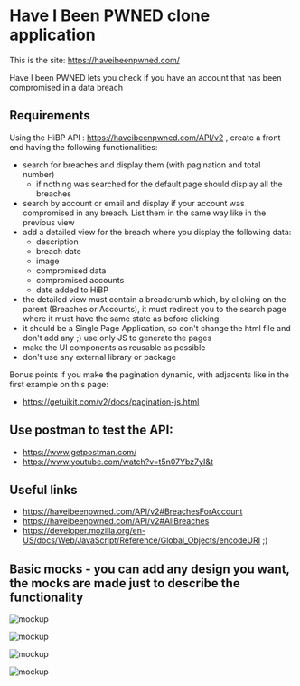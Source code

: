 # Have I Been PWNED clone application

This is the site: https://haveibeenpwned.com/


Have I been PWNED lets you check if you have an account that has been compromised in a data breach

## Requirements

Using the HiBP API : https://haveibeenpwned.com/API/v2 , create a front end having the following functionalities:

- search for breaches and display them (with pagination and total number)
  + if nothing was searched for the default page should display all the breaches
- search by account or email and display if your account was compromised in any breach. List them in the same way like in the previous view
- add a detailed view for the breach where you display the following data:
  + description
  + breach date
  + image
  + compromised data
  + compromised accounts
  + date added to HiBP
- the detailed view must contain a breadcrumb which, by clicking on the parent (Breaches or Accounts), it must redirect you to the search page where it must have the same state as before clicking.
- it should be a Single Page Application, so don't change the html file and don't add any ;) use only JS to generate the pages
- make the UI components as reusable as possible 
- don't use any external library or package

Bonus points if you make the pagination dynamic, with adjacents like in the first example on this page:
- https://getuikit.com/v2/docs/pagination-js.html

## Use postman to test the API:
- https://www.getpostman.com/
- https://www.youtube.com/watch?v=t5n07Ybz7yI&t

## Useful links
- https://haveibeenpwned.com/API/v2#BreachesForAccount
- https://haveibeenpwned.com/API/v2#AllBreaches
- https://developer.mozilla.org/en-US/docs/Web/JavaScript/Reference/Global_Objects/encodeURI ;)

## Basic mocks - you can add any design you want, the mocks are made just to describe the functionality

![mockup](https://gist.github.com/alexonaci/2e433aa8623f310128ef1c6cf8d21766/raw/60ee01b8e1ee15905dcb48ad3cf23f4a61191bb0/Screen%2520Shot%25202019-04-06%2520at%252017.07.06.png)

![mockup](https://gist.github.com/alexonaci/2e433aa8623f310128ef1c6cf8d21766/raw/60ee01b8e1ee15905dcb48ad3cf23f4a61191bb0/Screen%2520Shot%25202019-04-06%2520at%252017.07.15.png)

![mockup](https://gist.github.com/alexonaci/2e433aa8623f310128ef1c6cf8d21766/raw/60ee01b8e1ee15905dcb48ad3cf23f4a61191bb0/Screen%2520Shot%25202019-04-08%2520at%252010.43.50.png)

![mockup](https://gist.github.com/alexonaci/2e433aa8623f310128ef1c6cf8d21766/raw/60ee01b8e1ee15905dcb48ad3cf23f4a61191bb0/Screen%2520Shot%25202019-04-08%2520at%252010.43.58.png)

